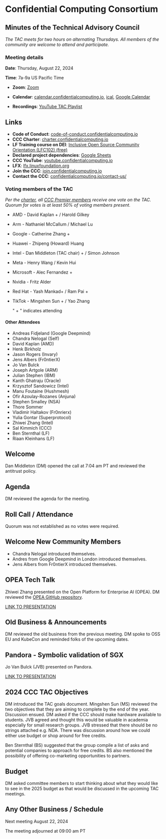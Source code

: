 # Confidential Computing Consortium

## Minutes of the Technical Advisory Council

*The TAC meets for two hours on alternating Thursdays. All members of the community are welcome to attend and participate.*

### Meeting details

**Date**: Thursday, August 22, 2024

**Time**: 7a-9a US Pacific Time

* **Zoom**: [Zoom](https://zoom-lfx.platform.linuxfoundation.org/meeting/94618773737?password=4b2a5cdf-685a-4ea3-822d-24ff7ddab72e) 

* **Calendar**: [calendar.confidentialcomputing.io](https://calendar.confidentialcomputing.io),
[ical](https://calendar.google.com/calendar/ical/c\_c0pcihr7n2n1k3a38i32d9ag10%40group.calendar.google.com/public/basic.ics),
[Google Calendar](https://calendar.google.com/calendar/u/0/r?cid=c\_c0pcihr7n2n1k3a38i32d9ag10@group.calendar.google.com)

* **Recordings**: [YouTube TAC Playlist](https://www.youtube.com/playlist?list=PLmfkUJc39uMjaB_I1dYW72I44kr9QzG_B)

## Links

* **Code of Conduct**: [code-of-conduct.confidentialcomputing.io](https://code-of-conduct.confidentialcomputing.io)
* **CCC Charter**: [charter.confidentialcomputing.io](https://charter.confidentialcomputing.io)
* **LF Training course on DEI**: [Inclusive Open Source Community Orientation (LFC102) (free)](https://training.linuxfoundation.org/training/inclusive-open-source-community-orientation-lfc102/)
* **Declared project dependencies**: [Google Sheets](https://docs.google.com/spreadsheets/d/1UKnbbGWXYLjnPZsox3zmYo59nv3XSXjePfas5E2fER0/edit#gid=0)
* **CCC YouTube**: [youtube.confidentialcomputing.io](https://youtube.confidentialcomputing.io)
* **LFX**: [lfx.linuxfoundation.org](https://lfx.linuxfoundation.org)
* **Join the CCC**: [join.confidentialcomputing.io](https://join.confidentialcomputing.io)
* **Contact the CCC**: [confidentialcomputing.io/contact-us/](https://confidentialcomputing.io/contact-us/)


### Voting members of the TAC

*Per the [charter](https://charter.confidentialcomputing.io), all [CCC Premier members](https://confidentialcomputing.io/members/) receive one vote on the TAC. Quorum for votes is at least 50% of voting members present.*

* AMD - David Kaplan + / Harold Gilkey 
* Arm - Nathaniel McCallum   / Michael Lu
* Google - Catherine Zhang +
* Huawei - Zhipeng (Howard) Huang 
* Intel - Dan Middleton (TAC chair) +  / Simon Johnson
* Meta -  Henry Wang /  Kevin Hui
* Microsoft - Alec Fernandez +
* Nvidia - Fritz Alder
* Red Hat - Yash Mankad+  / Ram Pai +
* TikTok - Mingshen Sun +   / Yao Zhang

   " + " indicates attending

#### Other Attendees

* Andreas Fidjeland (Google Deepmind)
* Chandra Nelogal (Self)
* David Kaplan (AMD)
* Henk Birkholz
* Jason Rogers (Invary)
* Jens Albers (Fr0ntierX)
* Jo Van Bulck
* Joseph Artgole (ARM)
* Julian Stephen (IBM)
* Kanth Ghatraju (Oracle)
* Krzysztof Sandowicz (Intel)
* Manu Foutaine (Hushmesh)
* Ofir Azoulay-Rozanes (Anjuna)
* Stephen Smalley (NSA)
* Thore Sommer
* Vladimir Haltakov (Fr0nrierx)
* Yulia Gontar (Superprotocol)
* Zhiwei Zhang (Intel)
* Sal Kimmich (CCC)
* Ben Sternthal (LF)
* Riaan Kleinhans (LF)


## Welcome

Dan Middleton (DM) opened the call at 7:04 am PT and reviewed the antitrust policy.

## Agenda

DM reviewed the agenda for the meeting.

## Roll Call / Attendance

Quorum was not established as no votes were required.

## Welcome New Community Members

* Chandra Nelogal introduced themselves.
* Andres from Google Deepmind in London introduced themselves.
* Jens Albers from Fr0ntierX introduced themselves.

## OPEA Tech Talk

Zhiwei Zhang presented on the Open Platform for Enterprise AI (OPEA). DM reviewed the [OPEA GitHub repository](https://github.com/opea-project/GenAIComps).

[LINK TO PRESENTATION](./OPEA%20Introduction%20to%20CCC.pdf)

## Old Business & Announcements

DM reviewed the old business from the previous meeting. DM spoke to OSS EU and KubeCon and reminded folks of the upcoming dates.

## Pandora - Symbolic validation of SGX

Jo Van Bulck (JVB) presented on Pandora.

[LINK TO PRESENTATION](./Pandora%20ccc24.pdf)

## 2024 CCC TAC Objectives

DM introduced the TAC goals document. Mingshen Sun (MS) reviewed the two objectives that they are aiming to complete by the end of the year. Discussion ensued. DM asked if the CCC should make hardware available to students. JVB agreed and thought this would be valuable in academia especially for small research groups. JVB stressed that there should be no strings attached e.g. NDA.  There was discussion around how we could either use budget or shop around for free credits.

Ben Sternthal (BS) suggested that the group compile a list of asks and potential companies to approach for free credits. BS also mentioned the possibility of offering co-marketing opportunities to partners.

## Budget

DM asked committee members to start thinking about what they would like to see in the 2025 budget as that would be discussed in the upcoming TAC meetings.

## Any Other Business / Schedule

Next meeting August 22, 2024

The meeting adjourned at 09:00 am PT

